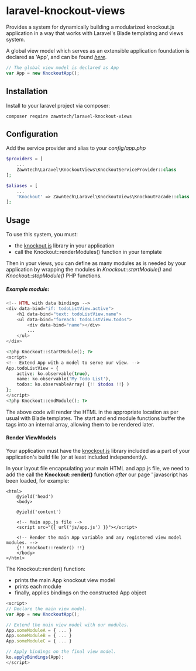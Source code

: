 # laravel-knockout-views
Provides a system for dynamically building a modularized knockout.js application in a way that works with
Laravel's Blade templating and views system.

A global view model which serves as an extensible application foundation is declared as 'App', and can be found 
<i>[here](https://github.com/zawntech/laravel-knockout-views/blob/master/views/knockout-app.blade.php)</i>.

```js
// The global view model is declared as App
var App = new KnockoutApp();
```

## Installation

Install to your laravel project via composer:
```
composer require zawntech/laravel-knockout-views
```

## Configuration
Add the service provider and alias to your <i>config/app.php</i>
```php
$providers = [
    ...
    Zawntech\Laravel\KnockoutViews\KnockoutServiceProvider::class
];

$aliases = [
    ... 
    'Knockout' => Zawntech\Laravel\KnockoutViews\KnockoutFacade::class
];
```

## Usage

To use this system, you must:
* the [knockout.js](http://knockoutjs.com) library in your application
* call the Knockout::renderModules() function in your template

Then in your views, you can define as many modules as is needed by your application by wrapping the 
modules in <i>Knockout::startModule()</i> and <i>Knockout::stopModule()</i> PHP functions.

##### Example module:
```php
<!-- HTML with data bindings -->
<div data-bind="if: todoListView.active">
    <h1 data-bind="text: todoListView.name">
    <ul data-bind="foreach: todoListView.todos">
        <div data-bind="name"></div>
        ...
    </ul>
</div>

<?php Knockout::startModule(); ?>
<script>
<!-- Extend App with a model to serve our view. -->
App.todoListView = {
    active: ko.observable(true),
    name: ko.observable('My Todo List'),
    todos: ko.observableArray( {!! $todos !!} )
};
</script>
<?php Knockout::endModule(); ?>
```

The above code will render the HTML in the appropriate location as per usual with Blade templates. The 
start and end module functions buffer the <script>...</script> tags into an internal array, allowing them 
to be rendered later.

#### Render ViewModels
Your application must have the [knockout.js](http://knockoutjs.com) library 
included as a part of your application's build file (or at least included
independently).

In your layout file encapsulating your main HTML and app.js file, we need to add 
the call the <strong>Knockout::render()</strong> function <i>after</i> our page '
javascript has been loaded, for example:

```
<html>
    @yield('head')
    <body>
    
    @yield('content')
    
    <!-- Main app.js file -->
    <script src="{{ url('js/app.js') }}"></script>
    
    <!-- Render the main App variable and any registered view model modules. -->
    {!! Knockout::render() !!}
    </body>
</html>
```

The Knockout::render() function:
* prints the main App knockout view model
* prints each module
* finally, applies bindings on the constructed App object

```js
<script>
// Declare the main view model.
var App = new KnockoutApp();

// Extend the main view model with our modules.
App.someModuleA = { ... }
App.someModuleB = { ... }
App.someModuleC = { ... }

// Apply bindings on the final view model.
ko.applyBindings(App);
</script>
```